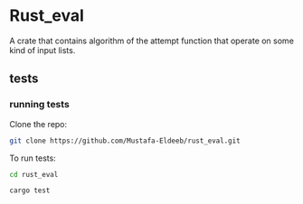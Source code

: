 # Rust_eval

A crate that contains algorithm of the attempt function that operate on some kind of input lists.

## tests

### running tests

Clone the repo:
```bash
git clone https://github.com/Mustafa-Eldeeb/rust_eval.git

```
To run tests:

```bash
cd rust_eval
```

```bash
cargo test
```
